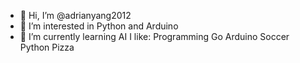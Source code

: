 - 👋 Hi, I’m @adrianyang2012
- 👀 I’m interested in Python and Arduino
- 🌱 I’m currently learning AI
I like:
Programming
Go
Arduino
Soccer
Python
Pizza

<!---
adrianyang2012/adrianyang2012 is a ✨ special ✨ repository because its `README.md` (this file) appears on your GitHub profile.
You can click the Preview link to take a look at your changes.
--->
